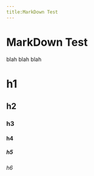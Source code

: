 ```yaml
---
title:MarkDown Test
---
```


# MarkDown Test

blah blah blah 

# h1

## h2

### h3

#### h4

##### h5

###### h6
